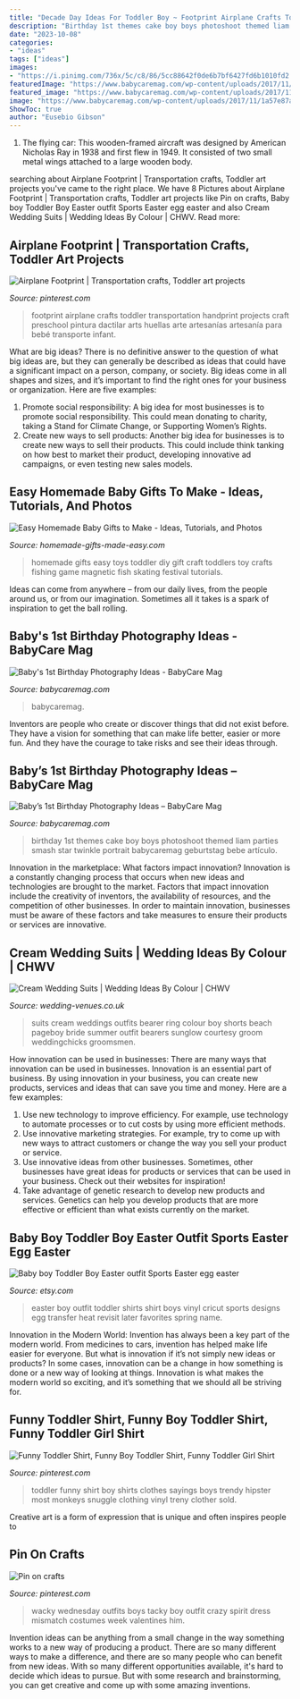 ```yaml
---
title: "Decade Day Ideas For Toddler Boy ~ Footprint Airplane Crafts Toddler Transportation Handprint Projects Craft Preschool Pintura Dactilar Arts Huellas Arte Artesanías Artesanía Para Bebé Transporte Infant"
description: "Birthday 1st themes cake boy boys photoshoot themed liam parties smash star twinkle portrait babycaremag geburtstag bebe artículo"
date: "2023-10-08"
categories:
- "ideas"
tags: ["ideas"]
images:
- "https://i.pinimg.com/736x/5c/c8/86/5cc88642f0de6b7bf6427fd6b1010fd2.jpg"
featuredImage: "https://www.babycaremag.com/wp-content/uploads/2017/11/60df89d85ac4eabb6528322c9fdb0660.jpg"
featured_image: "https://www.babycaremag.com/wp-content/uploads/2017/11/60df89d85ac4eabb6528322c9fdb0660.jpg"
image: "https://www.babycaremag.com/wp-content/uploads/2017/11/1a57e87aa0fbe392c3dfa9a26e8dad4c.jpg"
ShowToc: true
author: "Eusebio Gibson"
---
```



1. The flying car: This wooden-framed aircraft was designed by American Nicholas Ray in 1938 and first flew in 1949. It consisted of two small metal wings attached to a large wooden body.

	

		
searching about Airplane Footprint | Transportation crafts, Toddler art projects you've came to the right place. We have 8 Pictures about Airplane Footprint | Transportation crafts, Toddler art projects like Pin on crafts, Baby boy Toddler Boy Easter outfit Sports Easter egg easter and also Cream Wedding Suits | Wedding Ideas By Colour | CHWV. Read more:
		
    
## Airplane Footprint | Transportation Crafts, Toddler Art Projects

<img loading=lazy src="https://i.pinimg.com/736x/ea/9b/cf/ea9bcfcc6d4c4f638d9278f77c3689fc--airplane-footprint-art-infant-room.jpg" onerror="this.onerror=null;this.src='https://tse2.mm.bing.net/th?id=OIP.jKEjEKJWgEKvI-YHrBLFxQHaHa&amp;pid=15.1';" alt="Airplane Footprint | Transportation crafts, Toddler art projects">

_Source: pinterest.com_

>footprint airplane crafts toddler transportation handprint projects craft preschool pintura dactilar arts huellas arte artesanías artesanía para bebé transporte infant. 

	

What are big ideas?
There is no definitive answer to the question of what big ideas are, but they can generally be described as ideas that could have a significant impact on a person, company, or society. Big ideas come in all shapes and sizes, and it’s important to find the right ones for your business or organization. Here are five examples: 
1. Promote social responsibility: A big idea for most businesses is to promote social responsibility. This could mean donating to charity, taking a Stand for Climate Change, or Supporting Women’s Rights. 
2. Create new ways to sell products: Another big idea for businesses is to create new ways to sell their products. This could include think tanking on how best to market their product, developing innovative ad campaigns, or even testing new sales models. 

    
## Easy Homemade Baby Gifts To Make - Ideas, Tutorials, And Photos

<img loading=lazy src="http://www.homemade-gifts-made-easy.com/image-files/homemade-toddler-toys-montage-800x1299.jpg" onerror="this.onerror=null;this.src='https://tse2.mm.bing.net/th?id=OIP.scl-Afj7IbPx8fB6StctZwHaMB&amp;pid=15.1';" alt="Easy Homemade Baby Gifts to Make - Ideas, Tutorials, and Photos">

_Source: homemade-gifts-made-easy.com_

>homemade gifts easy toys toddler diy gift craft toddlers toy crafts fishing game magnetic fish skating festival tutorials. 

	

Ideas can come from anywhere – from our daily lives, from the people around us, or from our imagination. Sometimes all it takes is a spark of inspiration to get the ball rolling.

    
## Baby&#039;s 1st Birthday Photography Ideas - BabyCare Mag

<img loading=lazy src="https://www.babycaremag.com/wp-content/uploads/2017/11/60df89d85ac4eabb6528322c9fdb0660.jpg" onerror="this.onerror=null;this.src='https://tse3.mm.bing.net/th?id=OIP.v5rCstDd55MgRcXQWX-IPAHaLH&amp;pid=15.1';" alt="Baby&#039;s 1st Birthday Photography Ideas - BabyCare Mag">

_Source: babycaremag.com_

>babycaremag. 

	

Inventors are people who create or discover things that did not exist before. They have a vision for something that can make life better, easier or more fun. And they have the courage to take risks and see their ideas through.

    
## Baby’s 1st Birthday Photography Ideas – BabyCare Mag

<img loading=lazy src="https://www.babycaremag.com/wp-content/uploads/2017/11/1a57e87aa0fbe392c3dfa9a26e8dad4c.jpg" onerror="this.onerror=null;this.src='https://tse2.mm.bing.net/th?id=OIP.ZSgqII6HgZeXUZuT2d93awHaKf&amp;pid=15.1';" alt="Baby’s 1st Birthday Photography Ideas – BabyCare Mag">

_Source: babycaremag.com_

>birthday 1st themes cake boy boys photoshoot themed liam parties smash star twinkle portrait babycaremag geburtstag bebe artículo. 

	

Innovation in the marketplace: What factors impact innovation?
Innovation is a constantly changing process that occurs when new ideas and technologies are brought to the market. Factors that impact innovation include the creativity of inventors, the availability of resources, and the competition of other businesses. In order to maintain innovation, businesses must be aware of these factors and take measures to ensure their products or services are innovative.

    
## Cream Wedding Suits | Wedding Ideas By Colour | CHWV

<img loading=lazy src="https://www.wedding-venues.co.uk/sites/default/files/Cream-Wedding-Suits-SunglowPhotography.jpg" onerror="this.onerror=null;this.src='https://tse2.mm.bing.net/th?id=OIP.RZsaIciH0RBhDhMUjI0LygHaLI&amp;pid=15.1';" alt="Cream Wedding Suits | Wedding Ideas By Colour | CHWV">

_Source: wedding-venues.co.uk_

>suits cream weddings outfits bearer ring colour boy shorts beach pageboy bride summer outfit bearers sunglow courtesy groom weddingchicks groomsmen. 

	

How innovation can be used in businesses: There are many ways that innovation can be used in businesses.
Innovation is an essential part of business. By using innovation in your business, you can create new products, services and ideas that can save you time and money. Here are a few examples: 
1. Use new technology to improve efficiency. For example, use technology to automate processes or to cut costs by using more efficient methods. 
2. Use innovative marketing strategies. For example, try to come up with new ways to attract customers or change the way you sell your product or service. 
3. Use innovative ideas from other businesses. Sometimes, other businesses have great ideas for products or services that can be used in your business. Check out their websites for inspiration! 
4. Take advantage of genetic research to develop new products and services. Genetics can help you develop products that are more effective or efficient than what exists currently on the market.

    
## Baby Boy Toddler Boy Easter Outfit Sports Easter Egg Easter

<img loading=lazy src="https://img.etsystatic.com/il/6a178e/711568380/il_570xN.711568380_40ym.jpg?version=1" onerror="this.onerror=null;this.src='https://tse3.mm.bing.net/th?id=OIP.LASj-eymKBxkUFtCLzw6YwHaJ4&amp;pid=15.1';" alt="Baby boy Toddler Boy Easter outfit Sports Easter egg easter">

_Source: etsy.com_

>easter boy outfit toddler shirts shirt boys vinyl cricut sports designs egg transfer heat revisit later favorites spring name. 

	

Innovation in the Modern World:
Invention has always been a key part of the modern world. From medicines to cars, invention has helped make life easier for everyone. But what is innovation if it’s not simply new ideas or products? In some cases, innovation can be a change in how something is done or a new way of looking at things. Innovation is what makes the modern world so exciting, and it’s something that we should all be striving for.

    
## Funny Toddler Shirt, Funny Boy Toddler Shirt, Funny Toddler Girl Shirt

<img loading=lazy src="https://i.pinimg.com/736x/b8/ca/7d/b8ca7d3453922da5e265357e7b89b3cd.jpg" onerror="this.onerror=null;this.src='https://tse1.mm.bing.net/th?id=OIP.xumTjpQlkhnO3RQ6QpUgXQHaGe&amp;pid=15.1';" alt="Funny Toddler Shirt, Funny Boy Toddler Shirt, Funny Toddler Girl Shirt">

_Source: pinterest.com_

>toddler funny shirt boy shirts clothes sayings boys trendy hipster most monkeys snuggle clothing vinyl treny clother sold. 

	

Creative art is a form of expression that is unique and often inspires people to

    
## Pin On Crafts

<img loading=lazy src="https://i.pinimg.com/736x/5c/c8/86/5cc88642f0de6b7bf6427fd6b1010fd2.jpg" onerror="this.onerror=null;this.src='https://tse4.mm.bing.net/th?id=OIP.zNutjkyMDQOn8lZzRgMG5wHaLG&amp;pid=15.1';" alt="Pin on crafts">

_Source: pinterest.com_

>wacky wednesday outfits boys tacky boy outfit crazy spirit dress mismatch costumes week valentines him. 

	

Invention ideas can be anything from a small change in the way something works to a new way of producing a product. There are so many different ways to make a difference, and there are so many people who can benefit from new ideas. With so many different opportunities available, it's hard to decide which ideas to pursue. But with some research and brainstorming, you can get creative and come up with some amazing inventions.

